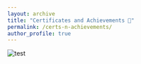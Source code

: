 ```yaml
---
layout: archive
title: "Certificates and Achievements 📜"
permalink: /certs-n-achievements/
author_profile: true
---
```


![test](/Ryan-Ng.github.io/images/pfp1.jpg)
